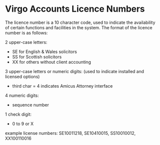 # Virgo Accounts Licence Numbers

The licence number is a 10 character code, used to indicate the availability of certain functions and facilities in the system. The format of the licence number is as follows:

2 upper-case letters:

* SE for English & Wales solicitors
* SS for Scottish solicitors
* XX for others without client accounting

3 upper-case letters or numeric digits: (used to indicate installed and licensed options)

* third char = 4 indicates Amicus Attorney interface

4 numeric digits:

* sequence number

1 check digit:

* 0 to 9 or X

example license numbers: SE10011218, SE10410015, SS10010012, XX100110016
